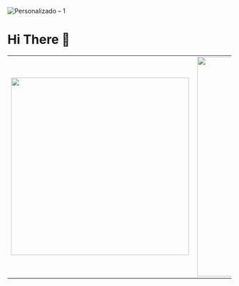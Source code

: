![Personalizado – 1](https://user-images.githubusercontent.com/57501971/97252233-473d8e00-17e8-11eb-8b21-32269441342a.png)


# Hi There 🤩 

<center>
<table>
    <tr>
        <td><img width="400px" align="left" src="https://github.com/ElianFerreira" /></td>
        <td><img width="495px" align="left" src="https://github.com/ElianFerreira"/></td>
    </tr>   
</table>
</center>  
